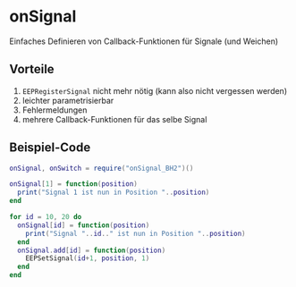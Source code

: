 # onSignal
Einfaches Definieren von Callback-Funktionen für Signale (und Weichen)

## Vorteile
1. `EEPRegisterSignal` nicht mehr nötig (kann also nicht vergessen werden)
2. leichter parametrisierbar
3. Fehlermeldungen
4. mehrere Callback-Funktionen für das selbe Signal

## Beispiel-Code
```lua
onSignal, onSwitch = require("onSignal_BH2")()

onSignal[1] = function(position)
  print("Signal 1 ist nun in Position "..position)
end

for id = 10, 20 do
  onSignal[id] = function(position)
    print("Signal "..id.." ist nun in Position "..position)
  end
  onSignal.add[id] = function(position)
    EEPSetSignal(id+1, position, 1)
  end
end
```
